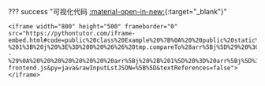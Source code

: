 ??? success "可视化代码 [:material-open-in-new:](https://pythontutor.com/iframe-embed.html#code=public%20class%20Example%20%7B%0A%20%20public%20static%20%3CT%20extends%20Comparable%3CT%3E%3E%20void%20direct_insertion_sort%28T%5B%5D%20arr%29%20%7B%0A%20%20%20%20int%20j%3B%0A%20%20%20%20for%20%28int%20i%20%3D%201%3B%20i%20%3C%20arr.length%3B%20i%2B%2B%29%20%7B%0A%20%20%20%20%20%20T%20tmp%20%3D%20arr%5Bi%5D%3B%0A%20%20%20%20%20%20for%20%28j%20%3D%20i%20-%201%3B%20j%20%3E%3D%200%20%26%26%20tmp.compareTo%28arr%5Bj%5D%29%20%3C%200%3B%20j--%29%0A%20%20%20%20%20%20%20%20arr%5Bj%20%2B%201%5D%20%3D%20arr%5Bj%5D%3B%0A%20%20%20%20%20%20arr%5Bj%20%2B%201%5D%20%3D%20tmp%3B%0A%20%20%20%20%7D%0A%20%20%7D%0A%0A%20%20public%20static%20void%20main%28String%5B%5D%20args%29%20%7B%0A%20%20%20%20Integer%5B%5D%20arr%20%3D%20%7B6,%2028,%2013,%2072,%2085,%2039,%2041,%206,%2020%7D%3B%0A%20%20%20%20direct_insertion_sort%28arr%29%3B%0A%20%20%20%20for%20%28Integer%20i%3A%20arr%29%0A%20%20%20%20%20%20System.out.print%28i.toString%28%29%2B'%20'%29%3B%0A%20%20%20%20System.out.println%28%29%3B%0A%20%20%7D%0A%7D&codeDivHeight=400&codeDivWidth=350&cumulative=false&curInstr=0&heapPrimitives=nevernest&origin=opt-frontend.js&py=java&rawInputLstJSON=%5B%5D&textReferences=false){:target="\_blank"}"

    <iframe width="800" height="500" frameborder="0" src="https://pythontutor.com/iframe-embed.html#code=public%20class%20Example%20%7B%0A%20%20public%20static%20%3CT%20extends%20Comparable%3CT%3E%3E%20void%20direct_insertion_sort%28T%5B%5D%20arr%29%20%7B%0A%20%20%20%20int%20j%3B%0A%20%20%20%20for%20%28int%20i%20%3D%201%3B%20i%20%3C%20arr.length%3B%20i%2B%2B%29%20%7B%0A%20%20%20%20%20%20T%20tmp%20%3D%20arr%5Bi%5D%3B%0A%20%20%20%20%20%20for%20%28j%20%3D%20i%20-%201%3B%20j%20%3E%3D%200%20%26%26%20tmp.compareTo%28arr%5Bj%5D%29%20%3C%200%3B%20j--%29%0A%20%20%20%20%20%20%20%20arr%5Bj%20%2B%201%5D%20%3D%20arr%5Bj%5D%3B%0A%20%20%20%20%20%20arr%5Bj%20%2B%201%5D%20%3D%20tmp%3B%0A%20%20%20%20%7D%0A%20%20%7D%0A%0A%20%20public%20static%20void%20main%28String%5B%5D%20args%29%20%7B%0A%20%20%20%20Integer%5B%5D%20arr%20%3D%20%7B6,%2028,%2013,%2072,%2085,%2039,%2041,%206,%2020%7D%3B%0A%20%20%20%20direct_insertion_sort%28arr%29%3B%0A%20%20%20%20for%20%28Integer%20i%3A%20arr%29%0A%20%20%20%20%20%20System.out.print%28i.toString%28%29%2B'%20'%29%3B%0A%20%20%20%20System.out.println%28%29%3B%0A%20%20%7D%0A%7D&codeDivHeight=400&codeDivWidth=350&cumulative=false&curInstr=0&heapPrimitives=nevernest&origin=opt-frontend.js&py=java&rawInputLstJSON=%5B%5D&textReferences=false"> </iframe>
